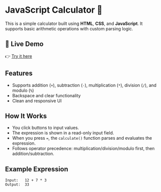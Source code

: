 # JavaScript Calculator 🧮

This is a simple calculator built using **HTML**, **CSS**, and **JavaScript**. It supports basic arithmetic operations with custom parsing logic.

## 🔗 Live Demo

👉 [Try it here](https://calculator-programme.netlify.app/)

## Features

- Supports addition (`+`), subtraction (`-`), multiplication (`*`), division (`/`), and modulo (`%`)
- Backspace and clear functionality
- Clean and responsive UI

## How It Works

- You click buttons to input values.
- The expression is shown in a read-only input field.
- When you press `=`, the `calculate()` function parses and evaluates the expression.
- Follows operator precedence: multiplication/division/modulo first, then addition/subtraction.

## Example Expression

```text
Input:   12 + 7 * 3
Output:  33
```
